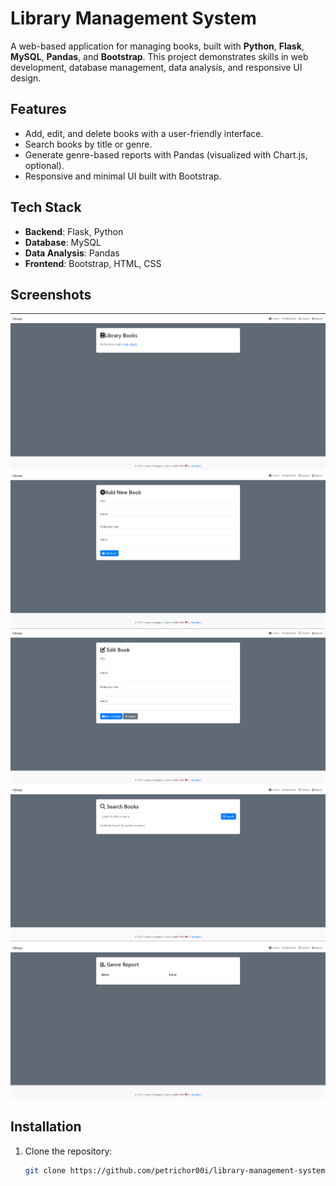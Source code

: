 # Library Management System

A web-based application for managing books, built with **Python**, **Flask**, **MySQL**, **Pandas**, and **Bootstrap**. This project demonstrates skills in web development, database management, data analysis, and responsive UI design.

## Features
- Add, edit, and delete books with a user-friendly interface.
- Search books by title or genre.
- Generate genre-based reports with Pandas (visualized with Chart.js, optional).
- Responsive and minimal UI built with Bootstrap.

## Tech Stack
- **Backend**: Flask, Python
- **Database**: MySQL
- **Data Analysis**: Pandas
- **Frontend**: Bootstrap, HTML, CSS

## Screenshots
![Home Page](screenshots/home.png)
![Add Book](screenshots/add_book.png)
![Edit Book](screenshots/edit_book.png)
![Search](screenshots/search.png)
![Report](screenshots/report.png)


## Installation
1. Clone the repository:
   ```bash
   git clone https://github.com/petrichor00i/library-management-system.git
